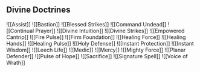 ## Divine Doctrines
![[Assist]]
![[Bastion]]
![[Blessed Strikes]]
![[Command Undead]]
![[Continual Prayer]]
![[Divine Intuition]]
![[Divine Strikes]]
![[Empowered Cantrip]]
![[Fire Pulse]]
![[Firm Foundation]]
![[Healing Force]]
![[Healing Hands]]
![[Healing Pulse]]
![[Holy Defense]]
![[Instant Protection]]
![[Instant Wisdom]]
![[Leech Life]]
![[Medic]]
![[Mercy]]
![[Mighty Force]]
![[Planar Defender]]
![[Pulse of Hope]]
![[Sacrifice]]
![[Signature Spell]]
![[Voice of Wrath]]